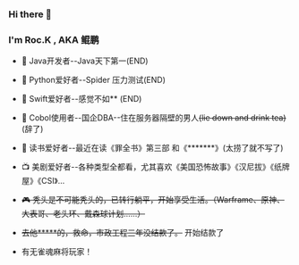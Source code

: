 ### Hi there 👋

<!--
 ROC.鲲鹏
-->

### I'm Roc.K , AKA 鲲鹏
- 📲 Java开发者--Java天下第一(END) 
- 🗽 Python爱好者--Spider 压力测试(END) 
- 🚵 Swift爱好者--感觉不如** (END) 
- 🍻 Cobol使用者--国企DBA--住在服务器隔壁的男人~~(lie down and drink tea)~~ (辞了)
- 📒 读书爱好者--最近在读《罪全书》第三部 和《*******》(太捞了就不写了)
- 📺 美剧爱好者--各种类型全都看，尤其喜欢《美国恐怖故事》《汉尼拔》《纸牌屋》《CSI》...
 
- ~~🎮 秃头是不可能秃头的，已转行躺平，开始享受生活。（Warframe、原神、大表哥、老头环、戴森球计划......）~~

- ~~去他*****的，救命，市政工程三年没结款了。~~ 开始结款了

- 有无雀魂麻将玩家！
